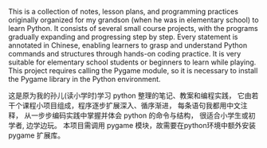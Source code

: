 This is a collection of notes, lesson plans, and programming practices originally organized for my grandson (when he was in elementary school) to learn Python.
It consists of several small course projects, with the programs gradually expanding and progressing step by step.
Every statement is annotated in Chinese, enabling learners to grasp and understand Python commands and structures through hands-on coding practice.
It is very suitable for elementary school students or beginners to learn while playing.
This project requires calling the Pygame module, so it is necessary to install the Pygame library in the Python environment.



这是原为我的孙儿(读小学时)学习 python 整理的笔记、教案和编程实践，
它由若干个课程小项目组成，程序逐步扩展深入、循序渐进，
每条语句我都用中文注释，
从一步步编码实践中掌握并体会 python 的命令与结构，
很适合小学生或初学者, 边学边玩。
本项目需调用 pygame 模块，故需要在python环境中额外安装 pygame 扩展库。
